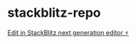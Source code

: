 # stackblitz-repo

[Edit in StackBlitz next generation editor ⚡️](https://stackblitz.com/~/github.com/wildanjisung/stackblitz-repo)